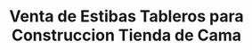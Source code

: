 ---
title: "Venta de Estibas Tableros para Construccion Tienda de Cama"
url: /pereira/venta-de-estibas-tableros-para-construccion-tienda-de-cama/
shop: Allgemein
---